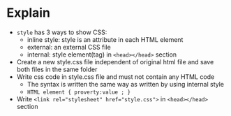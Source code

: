 # Explain
* `style` has 3 ways to show CSS:
  - inline style: style is an attribute in each HTML element
  - external: an external CSS file
  - internal: style element(tag) in `<head></head>` section
* Create a new style.css file independent of original html file and save both files in the same folder
* Write css code in style.css file and must not contain any HTML code
  - The syntax is written the same way as written by using internal style
  - `HTML element { proverty:value ; }`
* Write `<link rel="stylesheet" href="style.css">` in `<head></head>` section
